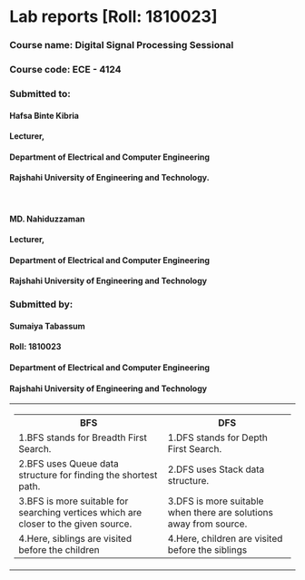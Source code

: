 <h1>Lab reports [Roll: 1810023]</h1>
<h3>Course name: Digital Signal Processing Sessional</h3>
<h3>Course code: ECE - 4124 </h3>
<h3>Submitted to:</h3>
<h4>Hafsa Binte Kibria</h4>
<h4>Lecturer,</h4>
<h4>Department of Electrical and Computer Engineering</h4>
<h4>Rajshahi University of Engineering and Technology.</h4>
<br>

<h4>MD. Nahiduzzaman</h4>
<h4>Lecturer,</h4>
<h4>Department of Electrical and Computer Engineering</h4>
<h4>Rajshahi University of Engineering and Technology</h4>

<h3>Submitted by:</h3>
<h4>Sumaiya Tabassum</h4>
<h4>Roll: 1810023</h4>
<h4>Department of Electrical and Computer Engineering</h4>
<h4>Rajshahi University of Engineering and Technology</h4>
<table cellspacing="0" cellpadding="0" border="0">
	<tr>
		<td>
			<table cellspacing="3" border="0">
				<tr>
					<th>BFS</th>
					<th>DFS</th>
				</tr>
				<tr>
					<td>1.BFS stands for Breadth First Search.</td>
					<td>1.DFS stands for Depth First Search.</td>
				</tr>
				<tr>
					<td>2.BFS uses Queue data structure for finding the shortest path.</td>
					<td>2.DFS uses Stack data structure.</td>
				</tr>
				<tr>
				<td>3.BFS is more suitable for searching vertices which are closer to the given source.</td>
				<td>3.DFS is more suitable when there are solutions away from source.</td>
				</tr>
				<tr>
				<td>4.Here, siblings are visited before the children</td>
				<td>4.Here, children are visited before the siblings </td>
				</tr>
			</table>
		</td>
	</tr>
</table>
 
